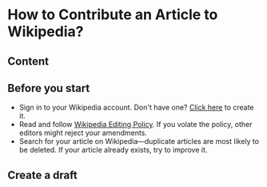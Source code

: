 # How to Contribute an Article to Wikipedia?

## Content








## Before you start

- Sign in to your Wikipedia account. Don't have one? [Click here](https://en.wikipedia.org/w/index.php?title=Special:CreateAccount) to create it.
- Read and follow [Wikipedia Editing Policy](https://en.wikipedia.org/wiki/Wikipedia:Editing_policy). If you volate the policy, other editors might reject your amendments.
- Search for your article on Wikipedia—duplicate articles are most likely to be deleted. If your article already exists, try to improve it.

## Create a draft



